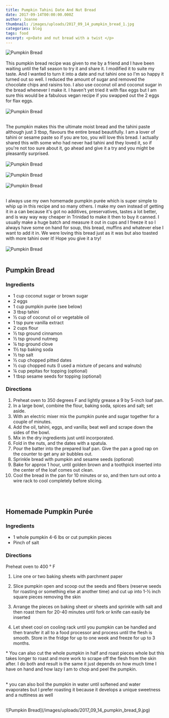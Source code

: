```yaml
---
title: Pumpkin Tahini Date And Nut Bread
date: 2017-09-14T00:00:00.000Z
author: Joanne
thumbnail: /images/uploads/2017_09_14_pumpkin_bread_1.jpg
categories: blog
tags: food
excerpt: <p>Date and nut bread with a twist </p>
---
```

![Pumpkin Bread](/images/uploads/2017_09_14_pumpkin_bread_4.jpg)
<br>
<br>
This pumpkin bread recipe was given to  me by a friend and I have been waiting until the fall season to try it and share it.  I modified it to suite my taste.  And I wanted to turn it into a date and nut tahini one so I'm so happy it turned out so well.  I reduced the amount of sugar and removed the chocolate chips and raisins too. I also use coconut oil and coconut sugar in the bread whenever I make it. I haven't yet tried it with flax eggs but I am sure this would be a fabulous vegan recipe if you swapped out the 2 eggs for flax eggs.
<br>
<br>
![Pumpkin Bread](/images/uploads/2017_09_14_pumpkin_bread_3.jpg)
<br>
<br>

The pumpkin makes this the ultimate moist bread and the tahini paste although just 3 tbsp, flavours the entire bread beautifully.  I am a lover of tahini or sesame paste so if you are too, you will love this bread. I actually shared this with some who had never had tahini and they loved it, so if you're not too sure about it, go ahead and give it a try and you might be pleasantly surprised.
<br>
<br>
![Pumpkin Bread](/images/uploads/2017_09_14_pumpkin_bread_5.jpg)
<br>
<br>
![Pumpkin Bread](/images/uploads/2017_09_14_pumpkin_bread_7.jpg)
<br>
<br>
![Pumpkin Bread](/images/uploads/2017_09_14_pumpkin_bread_8.jpg)
<br>
<br>

I always use my own homemade pumpkin purée which is super simple to whip up in this recipe and so many others. I make my own instead of getting it in a can because it's got no additives, preservatives, tastes a lot better, and is way way way cheaper in Trinidad to make it then to buy it canned. I usually make a huge batch and measure it out in cups and I freeze it so I always have some on hand for soup, this bread, muffins and whatever else I want to add it in. We were loving this bread just as it was but also toasted with more tahini over it! Hope you give it a try!
<br>
<br>
![Pumpkin Bread](/images/uploads/2017_09_14_pumpkin_bread_2.jpg)
<br>
<br>

## Pumpkin Bread

### Ingredients

* 1 cup coconut sugar or brown sugar
* 2 eggs
* 1 cup pumpkin purée (see below)
* 3 tbsp tahini
* &frac12; cup of coconut oil or vegetable oil
* 1 tsp pure vanilla extract
* 2 cups flour
* &frac12; tsp ground cinnamon
* &frac12; tsp ground nutmeg
* &frac14; tsp ground clove
* 1&frac12; tsp baking soda
* &frac12; tsp salt
* &frac12; cup chopped pitted dates
* &frac12; cup chopped nuts  (I used a mixture of pecans and walnuts)
* &frac14; cup pepitas for topping (optional)
* 1 tbsp sesame seeds for topping (optional)

### Directions

1. Preheat oven to 350 degrees F and lightly grease a 9 by 5-inch loaf pan.
2. In a large bowl, combine the flour, baking soda, spices and salt; set aside.
3. With an electric mixer mix the pumpkin purée and sugar together for a couple of minutes.
4. Add the oil, tahini, eggs, and vanilla; beat well and scrape down the sides of the bowl.
5. Mix in the dry ingredients just until incorporated.
6. Fold in the nuts, and the dates with a spatula.
7. Pour the batter into the prepared loaf pan. Give the pan a good rap on the counter to get any air bubbles out.
8. Sprinkle bread with pumpkin and sesame seeds (optional)
9. Bake for approx 1 hour, until golden brown and a toothpick inserted into the center of the loaf comes out clean.
10. Cool the bread in the pan for 10 minutes or so, and then turn out onto a wire rack to cool completely before slicing.
<br>
<br>

## Homemade Pumpkin Purée

### Ingredients

* 1 whole pumpkin 4-6 lbs or cut pumpkin pieces
*  Pinch of salt

### Directions

Preheat oven to 400 &deg; F

1. Line one or two baking sheets with parchment paper

1. Slice pumpkin open and scoop out the seeds and fibers (reserve seeds for roasting or something else at another time) and cut up into 1-&frac12; inch square pieces removing the skin

1. Arrange the pieces on baking sheet or sheets and sprinkle with salt and then roast them for 20-40 minutes until fork or knife can easily be inserted

1. Let sheet cool on cooling rack until you pumpkin can be handled and then transfer it all to a food processor and process until the flesh is smooth. Store in the fridge for up to one week and freeze for up to 3 months.

&#42; You can also cut the whole pumpkin in half and roast pieces whole but this takes longer to roast and more work to scrape off the flesh from the skin after. I do both and result is the same it just depends on how much time I have on hand and how lazy I am to chop and peel the pumpkin.
<br>
<br>

&#42; you can also boil the pumpkin in water until softened and water evaporates but I prefer roasting it because it develops a unique sweetness and a nuttiness as well


<br>
![Pumpkin Bread](/images/uploads/2017_09_14_pumpkin_bread_9.jpg)
